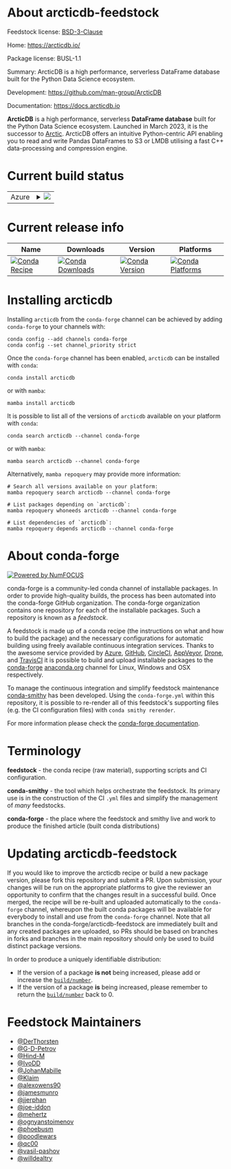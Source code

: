 About arcticdb-feedstock
========================

Feedstock license: [BSD-3-Clause](https://github.com/conda-forge/arcticdb-feedstock/blob/main/LICENSE.txt)

Home: https://arcticdb.io/

Package license: BUSL-1.1

Summary: ArcticDB is a high performance, serverless DataFrame database built for the Python Data Science ecosystem.

Development: https://github.com/man-group/ArcticDB

Documentation: https://docs.arcticdb.io

**ArcticDB** is a high performance, serverless **DataFrame database** built for
the Python Data Science ecosystem. Launched in March 2023, it is the successor
to [Arctic](https://github.com/man-group/arctic).
ArcticDB offers an intuitive Python-centric API enabling you to read and write
Pandas DataFrames to S3 or LMDB utilising a fast C++ data-processing and
compression engine.


Current build status
====================


<table>
    
  <tr>
    <td>Azure</td>
    <td>
      <details>
        <summary>
          <a href="https://dev.azure.com/conda-forge/feedstock-builds/_build/latest?definitionId=19491&branchName=main">
            <img src="https://dev.azure.com/conda-forge/feedstock-builds/_apis/build/status/arcticdb-feedstock?branchName=main">
          </a>
        </summary>
        <table>
          <thead><tr><th>Variant</th><th>Status</th></tr></thead>
          <tbody><tr>
              <td>linux_64_libevent2.1.10python3.10.____cpython</td>
              <td>
                <a href="https://dev.azure.com/conda-forge/feedstock-builds/_build/latest?definitionId=19491&branchName=main">
                  <img src="https://dev.azure.com/conda-forge/feedstock-builds/_apis/build/status/arcticdb-feedstock?branchName=main&jobName=linux&configuration=linux%20linux_64_libevent2.1.10python3.10.____cpython" alt="variant">
                </a>
              </td>
            </tr><tr>
              <td>linux_64_libevent2.1.10python3.11.____cpython</td>
              <td>
                <a href="https://dev.azure.com/conda-forge/feedstock-builds/_build/latest?definitionId=19491&branchName=main">
                  <img src="https://dev.azure.com/conda-forge/feedstock-builds/_apis/build/status/arcticdb-feedstock?branchName=main&jobName=linux&configuration=linux%20linux_64_libevent2.1.10python3.11.____cpython" alt="variant">
                </a>
              </td>
            </tr><tr>
              <td>linux_64_libevent2.1.10python3.9.____cpython</td>
              <td>
                <a href="https://dev.azure.com/conda-forge/feedstock-builds/_build/latest?definitionId=19491&branchName=main">
                  <img src="https://dev.azure.com/conda-forge/feedstock-builds/_apis/build/status/arcticdb-feedstock?branchName=main&jobName=linux&configuration=linux%20linux_64_libevent2.1.10python3.9.____cpython" alt="variant">
                </a>
              </td>
            </tr><tr>
              <td>linux_64_libevent2.1.12python3.10.____cpython</td>
              <td>
                <a href="https://dev.azure.com/conda-forge/feedstock-builds/_build/latest?definitionId=19491&branchName=main">
                  <img src="https://dev.azure.com/conda-forge/feedstock-builds/_apis/build/status/arcticdb-feedstock?branchName=main&jobName=linux&configuration=linux%20linux_64_libevent2.1.12python3.10.____cpython" alt="variant">
                </a>
              </td>
            </tr><tr>
              <td>linux_64_libevent2.1.12python3.11.____cpython</td>
              <td>
                <a href="https://dev.azure.com/conda-forge/feedstock-builds/_build/latest?definitionId=19491&branchName=main">
                  <img src="https://dev.azure.com/conda-forge/feedstock-builds/_apis/build/status/arcticdb-feedstock?branchName=main&jobName=linux&configuration=linux%20linux_64_libevent2.1.12python3.11.____cpython" alt="variant">
                </a>
              </td>
            </tr><tr>
              <td>linux_64_libevent2.1.12python3.9.____cpython</td>
              <td>
                <a href="https://dev.azure.com/conda-forge/feedstock-builds/_build/latest?definitionId=19491&branchName=main">
                  <img src="https://dev.azure.com/conda-forge/feedstock-builds/_apis/build/status/arcticdb-feedstock?branchName=main&jobName=linux&configuration=linux%20linux_64_libevent2.1.12python3.9.____cpython" alt="variant">
                </a>
              </td>
            </tr><tr>
              <td>osx_64_libevent2.1.10python3.10.____cpython</td>
              <td>
                <a href="https://dev.azure.com/conda-forge/feedstock-builds/_build/latest?definitionId=19491&branchName=main">
                  <img src="https://dev.azure.com/conda-forge/feedstock-builds/_apis/build/status/arcticdb-feedstock?branchName=main&jobName=osx&configuration=osx%20osx_64_libevent2.1.10python3.10.____cpython" alt="variant">
                </a>
              </td>
            </tr><tr>
              <td>osx_64_libevent2.1.10python3.11.____cpython</td>
              <td>
                <a href="https://dev.azure.com/conda-forge/feedstock-builds/_build/latest?definitionId=19491&branchName=main">
                  <img src="https://dev.azure.com/conda-forge/feedstock-builds/_apis/build/status/arcticdb-feedstock?branchName=main&jobName=osx&configuration=osx%20osx_64_libevent2.1.10python3.11.____cpython" alt="variant">
                </a>
              </td>
            </tr><tr>
              <td>osx_64_libevent2.1.10python3.9.____cpython</td>
              <td>
                <a href="https://dev.azure.com/conda-forge/feedstock-builds/_build/latest?definitionId=19491&branchName=main">
                  <img src="https://dev.azure.com/conda-forge/feedstock-builds/_apis/build/status/arcticdb-feedstock?branchName=main&jobName=osx&configuration=osx%20osx_64_libevent2.1.10python3.9.____cpython" alt="variant">
                </a>
              </td>
            </tr><tr>
              <td>osx_64_libevent2.1.12python3.10.____cpython</td>
              <td>
                <a href="https://dev.azure.com/conda-forge/feedstock-builds/_build/latest?definitionId=19491&branchName=main">
                  <img src="https://dev.azure.com/conda-forge/feedstock-builds/_apis/build/status/arcticdb-feedstock?branchName=main&jobName=osx&configuration=osx%20osx_64_libevent2.1.12python3.10.____cpython" alt="variant">
                </a>
              </td>
            </tr><tr>
              <td>osx_64_libevent2.1.12python3.11.____cpython</td>
              <td>
                <a href="https://dev.azure.com/conda-forge/feedstock-builds/_build/latest?definitionId=19491&branchName=main">
                  <img src="https://dev.azure.com/conda-forge/feedstock-builds/_apis/build/status/arcticdb-feedstock?branchName=main&jobName=osx&configuration=osx%20osx_64_libevent2.1.12python3.11.____cpython" alt="variant">
                </a>
              </td>
            </tr><tr>
              <td>osx_64_libevent2.1.12python3.9.____cpython</td>
              <td>
                <a href="https://dev.azure.com/conda-forge/feedstock-builds/_build/latest?definitionId=19491&branchName=main">
                  <img src="https://dev.azure.com/conda-forge/feedstock-builds/_apis/build/status/arcticdb-feedstock?branchName=main&jobName=osx&configuration=osx%20osx_64_libevent2.1.12python3.9.____cpython" alt="variant">
                </a>
              </td>
            </tr><tr>
              <td>osx_arm64_libevent2.1.10python3.10.____cpython</td>
              <td>
                <a href="https://dev.azure.com/conda-forge/feedstock-builds/_build/latest?definitionId=19491&branchName=main">
                  <img src="https://dev.azure.com/conda-forge/feedstock-builds/_apis/build/status/arcticdb-feedstock?branchName=main&jobName=osx&configuration=osx%20osx_arm64_libevent2.1.10python3.10.____cpython" alt="variant">
                </a>
              </td>
            </tr><tr>
              <td>osx_arm64_libevent2.1.10python3.11.____cpython</td>
              <td>
                <a href="https://dev.azure.com/conda-forge/feedstock-builds/_build/latest?definitionId=19491&branchName=main">
                  <img src="https://dev.azure.com/conda-forge/feedstock-builds/_apis/build/status/arcticdb-feedstock?branchName=main&jobName=osx&configuration=osx%20osx_arm64_libevent2.1.10python3.11.____cpython" alt="variant">
                </a>
              </td>
            </tr><tr>
              <td>osx_arm64_libevent2.1.10python3.9.____cpython</td>
              <td>
                <a href="https://dev.azure.com/conda-forge/feedstock-builds/_build/latest?definitionId=19491&branchName=main">
                  <img src="https://dev.azure.com/conda-forge/feedstock-builds/_apis/build/status/arcticdb-feedstock?branchName=main&jobName=osx&configuration=osx%20osx_arm64_libevent2.1.10python3.9.____cpython" alt="variant">
                </a>
              </td>
            </tr><tr>
              <td>osx_arm64_libevent2.1.12python3.10.____cpython</td>
              <td>
                <a href="https://dev.azure.com/conda-forge/feedstock-builds/_build/latest?definitionId=19491&branchName=main">
                  <img src="https://dev.azure.com/conda-forge/feedstock-builds/_apis/build/status/arcticdb-feedstock?branchName=main&jobName=osx&configuration=osx%20osx_arm64_libevent2.1.12python3.10.____cpython" alt="variant">
                </a>
              </td>
            </tr><tr>
              <td>osx_arm64_libevent2.1.12python3.11.____cpython</td>
              <td>
                <a href="https://dev.azure.com/conda-forge/feedstock-builds/_build/latest?definitionId=19491&branchName=main">
                  <img src="https://dev.azure.com/conda-forge/feedstock-builds/_apis/build/status/arcticdb-feedstock?branchName=main&jobName=osx&configuration=osx%20osx_arm64_libevent2.1.12python3.11.____cpython" alt="variant">
                </a>
              </td>
            </tr><tr>
              <td>osx_arm64_libevent2.1.12python3.9.____cpython</td>
              <td>
                <a href="https://dev.azure.com/conda-forge/feedstock-builds/_build/latest?definitionId=19491&branchName=main">
                  <img src="https://dev.azure.com/conda-forge/feedstock-builds/_apis/build/status/arcticdb-feedstock?branchName=main&jobName=osx&configuration=osx%20osx_arm64_libevent2.1.12python3.9.____cpython" alt="variant">
                </a>
              </td>
            </tr>
          </tbody>
        </table>
      </details>
    </td>
  </tr>
</table>

Current release info
====================

| Name | Downloads | Version | Platforms |
| --- | --- | --- | --- |
| [![Conda Recipe](https://img.shields.io/badge/recipe-arcticdb-green.svg)](https://anaconda.org/conda-forge/arcticdb) | [![Conda Downloads](https://img.shields.io/conda/dn/conda-forge/arcticdb.svg)](https://anaconda.org/conda-forge/arcticdb) | [![Conda Version](https://img.shields.io/conda/vn/conda-forge/arcticdb.svg)](https://anaconda.org/conda-forge/arcticdb) | [![Conda Platforms](https://img.shields.io/conda/pn/conda-forge/arcticdb.svg)](https://anaconda.org/conda-forge/arcticdb) |

Installing arcticdb
===================

Installing `arcticdb` from the `conda-forge` channel can be achieved by adding `conda-forge` to your channels with:

```
conda config --add channels conda-forge
conda config --set channel_priority strict
```

Once the `conda-forge` channel has been enabled, `arcticdb` can be installed with `conda`:

```
conda install arcticdb
```

or with `mamba`:

```
mamba install arcticdb
```

It is possible to list all of the versions of `arcticdb` available on your platform with `conda`:

```
conda search arcticdb --channel conda-forge
```

or with `mamba`:

```
mamba search arcticdb --channel conda-forge
```

Alternatively, `mamba repoquery` may provide more information:

```
# Search all versions available on your platform:
mamba repoquery search arcticdb --channel conda-forge

# List packages depending on `arcticdb`:
mamba repoquery whoneeds arcticdb --channel conda-forge

# List dependencies of `arcticdb`:
mamba repoquery depends arcticdb --channel conda-forge
```


About conda-forge
=================

[![Powered by
NumFOCUS](https://img.shields.io/badge/powered%20by-NumFOCUS-orange.svg?style=flat&colorA=E1523D&colorB=007D8A)](https://numfocus.org)

conda-forge is a community-led conda channel of installable packages.
In order to provide high-quality builds, the process has been automated into the
conda-forge GitHub organization. The conda-forge organization contains one repository
for each of the installable packages. Such a repository is known as a *feedstock*.

A feedstock is made up of a conda recipe (the instructions on what and how to build
the package) and the necessary configurations for automatic building using freely
available continuous integration services. Thanks to the awesome service provided by
[Azure](https://azure.microsoft.com/en-us/services/devops/), [GitHub](https://github.com/),
[CircleCI](https://circleci.com/), [AppVeyor](https://www.appveyor.com/),
[Drone](https://cloud.drone.io/welcome), and [TravisCI](https://travis-ci.com/)
it is possible to build and upload installable packages to the
[conda-forge](https://anaconda.org/conda-forge) [anaconda.org](https://anaconda.org/)
channel for Linux, Windows and OSX respectively.

To manage the continuous integration and simplify feedstock maintenance
[conda-smithy](https://github.com/conda-forge/conda-smithy) has been developed.
Using the ``conda-forge.yml`` within this repository, it is possible to re-render all of
this feedstock's supporting files (e.g. the CI configuration files) with ``conda smithy rerender``.

For more information please check the [conda-forge documentation](https://conda-forge.org/docs/).

Terminology
===========

**feedstock** - the conda recipe (raw material), supporting scripts and CI configuration.

**conda-smithy** - the tool which helps orchestrate the feedstock.
                   Its primary use is in the construction of the CI ``.yml`` files
                   and simplify the management of *many* feedstocks.

**conda-forge** - the place where the feedstock and smithy live and work to
                  produce the finished article (built conda distributions)


Updating arcticdb-feedstock
===========================

If you would like to improve the arcticdb recipe or build a new
package version, please fork this repository and submit a PR. Upon submission,
your changes will be run on the appropriate platforms to give the reviewer an
opportunity to confirm that the changes result in a successful build. Once
merged, the recipe will be re-built and uploaded automatically to the
`conda-forge` channel, whereupon the built conda packages will be available for
everybody to install and use from the `conda-forge` channel.
Note that all branches in the conda-forge/arcticdb-feedstock are
immediately built and any created packages are uploaded, so PRs should be based
on branches in forks and branches in the main repository should only be used to
build distinct package versions.

In order to produce a uniquely identifiable distribution:
 * If the version of a package **is not** being increased, please add or increase
   the [``build/number``](https://docs.conda.io/projects/conda-build/en/latest/resources/define-metadata.html#build-number-and-string).
 * If the version of a package **is** being increased, please remember to return
   the [``build/number``](https://docs.conda.io/projects/conda-build/en/latest/resources/define-metadata.html#build-number-and-string)
   back to 0.

Feedstock Maintainers
=====================

* [@DerThorsten](https://github.com/DerThorsten/)
* [@G-D-Petrov](https://github.com/G-D-Petrov/)
* [@Hind-M](https://github.com/Hind-M/)
* [@IvoDD](https://github.com/IvoDD/)
* [@JohanMabille](https://github.com/JohanMabille/)
* [@Klaim](https://github.com/Klaim/)
* [@alexowens90](https://github.com/alexowens90/)
* [@jamesmunro](https://github.com/jamesmunro/)
* [@jjerphan](https://github.com/jjerphan/)
* [@joe-iddon](https://github.com/joe-iddon/)
* [@mehertz](https://github.com/mehertz/)
* [@ognyanstoimenov](https://github.com/ognyanstoimenov/)
* [@phoebusm](https://github.com/phoebusm/)
* [@poodlewars](https://github.com/poodlewars/)
* [@qc00](https://github.com/qc00/)
* [@vasil-pashov](https://github.com/vasil-pashov/)
* [@willdealtry](https://github.com/willdealtry/)

